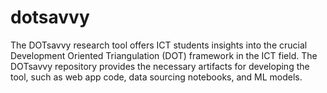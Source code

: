 # dotsavvy
The DOTsavvy research tool offers ICT students insights into the crucial Development Oriented Triangulation (DOT) framework in the ICT field. The DOTsavvy repository provides the necessary artifacts for developing the tool, such as web app code, data sourcing notebooks, and ML models.
